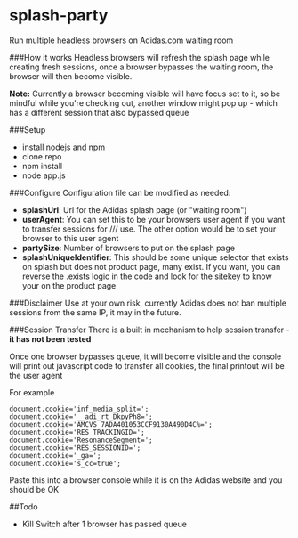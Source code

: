# splash-party
Run multiple headless browsers on Adidas.com waiting room

###How it works
Headless browsers will refresh the splash page while creating fresh sessions, once a browser bypasses the waiting room, the browser will then become visible.

**Note:** Currently a browser becoming visible will have focus set to it, so be mindful while you're checking out, another window might pop up - which has a different session that also bypassed queue

###Setup

* install nodejs and npm
* clone repo
* npm install
* node app.js

###Configure
Configuration file can be modified as needed:

* **splashUrl**: Url for the Adidas splash page (or "waiting room")
* **userAgent**: You can set this to be your browsers user agent if you want to transfer sessions for /// use. The other option would be to set your browser to this user agent
* **partySize**: Number of browsers to put on the splash page
* **splashUniqueIdentifier**: This should be some unique selector that exists on splash but does not product page, many exist. If you want, you can reverse the .exists logic in the code and look for the sitekey to know your on the product page


###Disclaimer
Use at your own risk, currently Adidas does not ban multiple sessions from the same IP, it may in the future.

###Session Transfer
There is a built in mechanism to help session transfer - **it has not been tested**

Once one browser bypasses queue, it will become visible and the console will print out javascript code to transfer all cookies, the final printout will be the user agent

For example

```document.cookie='us_criteo_sociomantic_split=';
document.cookie='inf_media_split=';
document.cookie='__adi_rt_DkpyPh8=';
document.cookie='AMCVS_7ADA401053CCF9130A490D4C%=';
document.cookie='RES_TRACKINGID=';
document.cookie='ResonanceSegment=';
document.cookie='RES_SESSIONID=';
document.cookie='_ga=';
document.cookie='s_cc=true';
```


Paste this into a browser console while it is on the Adidas website and you should be OK

##Todo

* Kill Switch after 1 browser has passed queue
